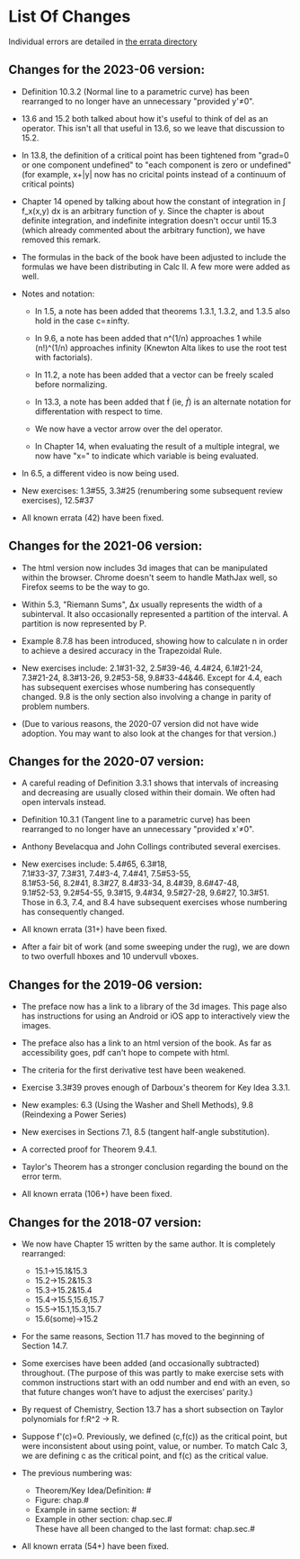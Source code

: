 List Of Changes
=====================

Individual errors are detailed in [the errata directory](errata/)

Changes for the 2023-06 version:
--------------------

* Definition 10.3.2 (Normal line to a parametric curve) has been rearranged to no longer have an unnecessary "provided y'≠0".

* 13.6 and 15.2 both talked about how it's useful to think of del as an operator.  This isn't all that useful in 13.6, so we leave that discussion to 15.2.

* In 13.8, the definition of a critical point has been tightened from "grad=0 or one component undefined" to "each component is zero or undefined" (for example, x+|y| now has no cricital points instead of a continuum of critical points)

* Chapter 14 opened by talking about how the constant of integration in ∫ f_x(x,y) dx is an arbitrary function of y.  Since the chapter is about definite integration, and indefinite integration doesn't occur until 15.3 (which already commented about the arbitrary function), we have removed this remark.

* The formulas in the back of the book have been adjusted to include the formulas we have been distributing in Calc II.  A few more were added as well.

* Notes and notation:

	* In 1.5, a note has been added that theorems 1.3.1, 1.3.2, and 1.3.5 also hold in the case c=±infty.

	* In 9.6, a note has been added that n^(1/n) approaches 1 while (n!)^(1/n) approaches infinity (Knewton Alta likes to use the root test with factorials).

	* In 11.2, a note has been added that a vector can be freely scaled before normalizing.

	* In 13.3, a note has been added that ḟ (ie, $\dot f$) is an alternate notation for differentation with respect to time.

	* We now have a vector arrow over the del operator.

	* In Chapter 14, when evaluating the result of a multiple integral, we now have "x=" to indicate which variable is being evaluated.

* In 6.5, a different video is now being used.

* New exercises: 1.3#55, 3.3#25 (renumbering some subsequent review exercises), 12.5#37

* All known errata (42) have been fixed.

Changes for the 2021-06 version:
--------------------

* The html version now includes 3d images that can be manipulated within the browser.  Chrome doesn't seem to handle MathJax well, so Firefox seems to be the way to go.

* Within 5.3, "Riemann Sums", ∆x usually represents the width of a subinterval.  It also occasionally represented a partition of the interval.  A partition is now represented by P.

* Example 8.7.8 has been introduced, showing how to calculate n in order to achieve a desired accuracy in the Trapezoidal Rule.

* New exercises include: 2.1#31-32, 2.5#39-46, 4.4#24, 6.1#21-24, 7.3#21-24, 8.3#13-26, 9.2#53-58, 9.8#33-44&46.
Except for 4.4, each has subsequent exercises whose numbering has consequently changed.  9.8 is the only section also involving a change in parity of problem numbers.

* (Due to various reasons, the 2020-07 version did not have wide adoption.  You may want to also look at the changes for that version.)

Changes for the 2020-07 version:
--------------------

* A careful reading of Definition 3.3.1 shows that intervals of increasing and decreasing are usually closed within their domain.  We often had open intervals instead.

* Definition 10.3.1 (Tangent line to a parametric curve) has been rearranged to no longer have an unnecessary "provided x'≠0".

* Anthony Bevelacqua and John Collings contributed several exercises.

* New exercises include: 5.4#65, 6.3#18,  
  7.1#33-37, 7.3#31, 7.4#3-4, 7.4#41, 7.5#53-55,  
  8.1#53-56, 8.2#41, 8.3#27, 8.4#33-34, 8.4#39, 8.6#47-48,  
  9.1#52-53, 9.2#54-55, 9.3#15, 9.4#34, 9.5#27-28, 9.6#27, 10.3#51.  
  Those in 6.3, 7.4, and 8.4 have subsequent exercises whose numbering has consequently changed.

* All known errata (31+) have been fixed.

* After a fair bit of work (and some sweeping under the rug), we are down to two overfull hboxes and 10 undervull vboxes.

Changes for the 2019-06 version:
--------------------

* The preface now has a link to a library of the 3d images.  This page also has instructions for using an Android or iOS app to interactively view the images.

* The preface also has a link to an html version of the book.  As far as accessibility goes, pdf can't hope to compete with html.

* The criteria for the first derivative test have been weakened.

* Exercise 3.3#39 proves enough of Darboux's theorem for Key Idea 3.3.1.

* New examples: 6.3 (Using the Washer and Shell Methods), 9.8 (Reindexing a Power Series)

* New exercises in Sections 7.1, 8.5 (tangent half-angle substitution).

* A corrected proof for Theorem 9.4.1.

* Taylor's Theorem has a stronger conclusion regarding the bound on the error term.

* All known errata (106+) have been fixed.

Changes for the 2018-07 version:
---------------------

* We now have Chapter 15 written by the same author.  It is completely rearranged:
  * 15.1->15.1&15.3
  * 15.2->15.2&15.3
  * 15.3->15.2&15.4
  * 15.4->15.5,15.6,15.7
  * 15.5->15.1,15.3,15.7
  * 15.6(some)->15.2

* For the same reasons, Section 11.7 has moved to the beginning of Section 14.7.

* Some exercises have been added (and occasionally subtracted) throughout.  (The purpose of this was partly to make exercise sets with common instructions start with an odd number and end with an even, so that future changes won’t have to adjust the exercises’ parity.)

* By request of Chemistry, Section 13.7 has a short subsection on Taylor polynomials for f:R^2 -> R.

* Suppose f'(c)=0. Previously, we defined (c,f(c)) as the critical point, but were inconsistent about using point, value, or number.  To match Calc 3, we are defining c as the critical point, and f(c) as the critical value.

* The previous numbering was:
  * Theorem/Key Idea/Definition: #
  * Figure: chap.#
  * Example in same section: #
  * Example in other section: chap.sec.#  
  These have all been changed to the last format: chap.sec.#

* All known errata (54+) have been fixed.
